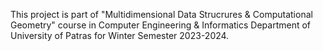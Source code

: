 This project is part of "Multidimensional Data Strucrures & Computational Geometry" course in Computer Engineering & Informatics Department of University of Patras for Winter Semester 2023-2024.
